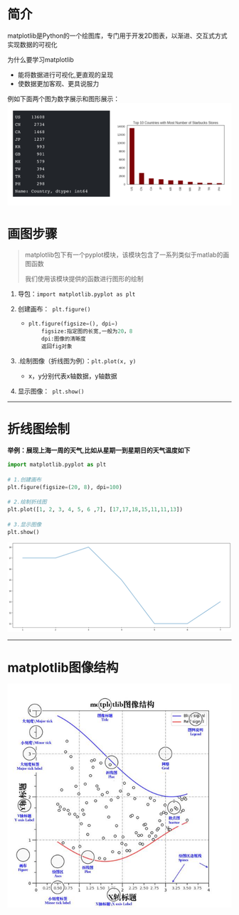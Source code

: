 # 简介

matplotlib是Python的一个绘图库，专门用于开发2D图表，以渐进、交互式方式实现数据的可视化

为什么要学习matplotlib

- 能将数据进行可视化,更直观的呈现
- 使数据更加客观、更具说服力

例如下面两个图为数字展示和图形展示：![star](初识matplotlib.assets/star.png)

# 画图步骤

> matplotlib包下有一个pyplot模块，该模块包含了一系列类似于matlab的画图函数
>
> 我们使用该模块提供的函数进行图形的绘制

1. 导包：`import matplotlib.pyplot as plt`

2. 创建画布：` plt.figure()`

   - ```python
     plt.figure(figsize=(), dpi=)
         figsize:指定图的长宽,一般为20，8
         dpi:图像的清晰度
         返回fig对象
     ```

3. .绘制图像（折线图为例）：`plt.plot(x, y)`
   
   - x，y分别代表x轴数据，y轴数据
4. 显示图像：` plt.show()`

---

# 折线图绘制

**举例：展现上海一周的天气,比如从星期一到星期日的天气温度如下**

```python
import matplotlib.pyplot as plt

# 1.创建画布
plt.figure(figsize=(20, 8), dpi=100)

# 2.绘制折线图
plt.plot([1, 2, 3, 4, 5, 6 ,7], [17,17,18,15,11,11,13])

# 3.显示图像
plt.show()
```

![下载](初识matplotlib.assets/下载.png)

---

# matplotlib图像结构

![matplotlib图像结构](初识matplotlib.assets/matplotlib图像结构.jpeg) 